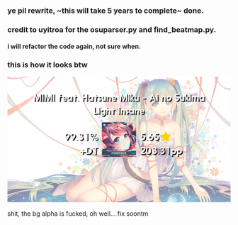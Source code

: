 ### ye pil rewrite, ~this will take 5 years to complete~ done.

### credit to uyitroa for the osuparser.py and find_beatmap.py.

#### i will refactor the code again, not sure when.

### this is how it looks btw
![ae](data/prev.png)

shit, the bg alpha is fucked, oh well... fix soontm
